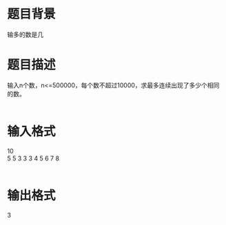 # 

 
 # 题目背景 
<p>输多的数是几</p> 

 
 # 题目描述 
<p>输入n个数，n&lt;=500000，每个数不超过10000，求最多连续出现了多少个相同的数。<br />
&nbsp;</p> 

 
 # 输入格式 
<p>10<br />
5&nbsp;5&nbsp;3&nbsp;3&nbsp;3&nbsp;4&nbsp;5&nbsp;6&nbsp;7&nbsp;8&nbsp;<br />
&nbsp;</p> 

 
 # 输出格式 
<p>3</p> 
